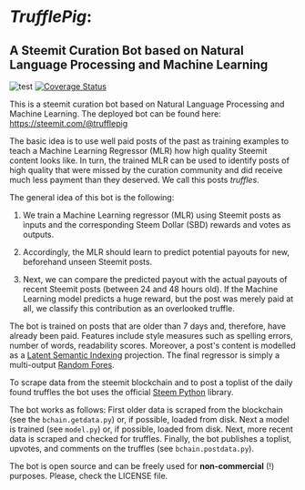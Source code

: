 # *TrufflePig*:
## A Steemit Curation Bot based on Natural Language Processing and  Machine Learning

![test](https://travis-ci.org/SmokinCaterpillar/TrufflePig.svg?branch=master)
[![Coverage Status](https://coveralls.io/repos/github/SmokinCaterpillar/TrufflePig/badge.svg?branch=master)](https://coveralls.io/github/SmokinCaterpillar/TrufflePig?branch=master)

This is a steemit curation bot based on Natural Language Processing and Machine Learning.
The deployed bot can be found here: https://steemit.com/@trufflepig

The basic idea is to use well paid posts of the past as training examples to teach a Machine Learning Regressor (MLR) how high quality Steemit content looks like. In turn, the trained MLR can be used to identify posts of high quality that were missed by the curation community and did receive much less payment than they deserved. We call this posts *truffles*.

The general idea of this bot is the following:

1. We train a Machine Learning regressor (MLR) using Steemit posts as inputs and the corresponding Steem Dollar (SBD) rewards and votes as outputs.

2. Accordingly, the MLR should learn to predict potential payouts for new, beforehand unseen Steemit posts.

3. Next, we can compare the predicted payout with the actual payouts of recent Steemit posts (between 24 and 48 hours old). If the Machine Learning model predicts a huge reward, but the post was merely paid at all, we classify this contribution as an overlooked truffle.

The bot is trained on posts that are older than 7 days and, therefore, have already been paid. Features include style measures such as spelling errors, number of words, readability scores. Moreover, a post's content is modelled as a [Latent Semantic Indexing](https://de.wikipedia.org/wiki/Latent_Semantic_Analysis) projection. The final regressor is simply a multi-output [Random Fores](http://scikit-learn.org/stable/modules/generated/sklearn.ensemble.RandomForestRegressor.html).

To scrape data from the steemit blockchain and to post a toplist of the daily found truffles the bot uses the official [Steem Python](https://github.com/steemit/steem-python) library.

The bot works as follows: First older data is scraped from the blockchain (see the `bchain.getdata.py`) or, if possible, loaded from disk. Next a model is trained (see `model.py`) or, if possible, loaded from disk. Next, more recent data is scraped and checked for truffles. Finally, the bot publishes a toplist, upvotes, and comments on the truffles (see `bchain.postdata.py`).

The bot is open source and can be freely used for **non-commercial** (!) purposes. Please, check the LICENSE file.


